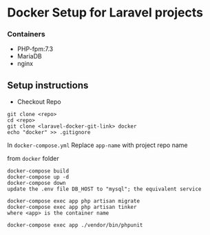 # Docker Setup for Laravel projects

### Containers
- PHP-fpm:7.3
- MariaDB
- nginx

## Setup instructions

* Checkout Repo

```
git clone <repo>
cd <repo>
git clone <laravel-docker-git-link> docker
echo "docker" >> .gitignore
```

In ```docker-compose.yml``` Replace ```app-name``` with project repo name

from ```docker``` folder

```
docker-compose build
docker-compose up -d 
docker-compose down
update the .env file DB_HOST to "mysql"; the equivalent service

docker-compose exec app php artisan migrate
docker-compose exec app php artisan tinker
where <app> is the container name

docker-compose exec app ./vendor/bin/phpunit
```
